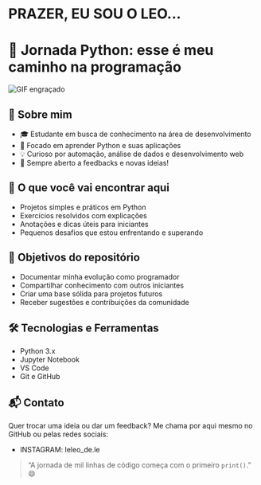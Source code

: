 # PRAZER, EU SOU O LEO...
# 🚀 Jornada Python:  esse é meu caminho na programação


![GIF engraçado](https://media2.giphy.com/media/v1.Y2lkPTc5MGI3NjExYTBkNWZla2xzM2EzdDhhODB3cTN6Z2VxYm96ZjMzaXA0Y2p4NXVpdCZlcD12MV9pbnRlcm5hbF9naWZfYnlfaWQmY3Q9Zw/eCwAEs05phtK/giphy.gif)

## 🧠 Sobre mim

- 🎓 Estudante em busca de conhecimento na área de desenvolvimento
- 🐍 Focado em aprender Python e suas aplicações
- 💡 Curioso por automação, análise de dados e desenvolvimento web
- 📘 Sempre aberto a feedbacks e novas ideias!

## 📂 O que você vai encontrar aqui

- Projetos simples e práticos em Python
- Exercícios resolvidos com explicações
- Anotações e dicas úteis para iniciantes
- Pequenos desafios que estou enfrentando e superando

## 📌 Objetivos do repositório

- Documentar minha evolução como programador
- Compartilhar conhecimento com outros iniciantes
- Criar uma base sólida para projetos futuros
- Receber sugestões e contribuições da comunidade

## 🛠️ Tecnologias e Ferramentas

- Python 3.x
- Jupyter Notebook
- VS Code
- Git e GitHub



## 📬 Contato

Quer trocar uma ideia ou dar um feedback? Me chama por aqui mesmo no GitHub ou pelas redes sociais:

- INSTAGRAM: leleo_de.le


> “A jornada de mil linhas de código começa com o primeiro `print()`.” 😄

